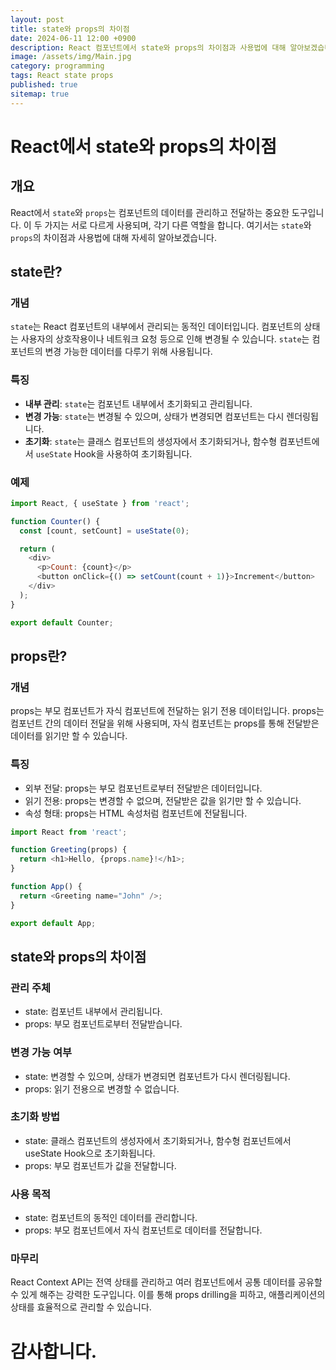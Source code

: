 ```yaml
---
layout: post
title: state와 props의 차이점
date: 2024-06-11 12:00 +0900
description: React 컴포넌트에서 state와 props의 차이점과 사용법에 대해 알아보겠습니다.
image: /assets/img/Main.jpg
category: programming
tags: React state props
published: true
sitemap: true
---
```


# React에서 state와 props의 차이점

## 개요

React에서 `state`와 `props`는 컴포넌트의 데이터를 관리하고 전달하는 중요한 도구입니다. 이 두 가지는 서로 다르게 사용되며, 각기 다른 역할을 합니다. 여기서는 `state`와 `props`의 차이점과 사용법에 대해 자세히 알아보겠습니다.

## state란?

### 개념
`state`는 React 컴포넌트의 내부에서 관리되는 동적인 데이터입니다. 컴포넌트의 상태는 사용자의 상호작용이나 네트워크 요청 등으로 인해 변경될 수 있습니다. `state`는 컴포넌트의 변경 가능한 데이터를 다루기 위해 사용됩니다.

### 특징
- **내부 관리**: `state`는 컴포넌트 내부에서 초기화되고 관리됩니다.
- **변경 가능**: `state`는 변경될 수 있으며, 상태가 변경되면 컴포넌트는 다시 렌더링됩니다.
- **초기화**: `state`는 클래스 컴포넌트의 생성자에서 초기화되거나, 함수형 컴포넌트에서 `useState` Hook을 사용하여 초기화됩니다.

### 예제
```javascript
import React, { useState } from 'react';

function Counter() {
  const [count, setCount] = useState(0);

  return (
    <div>
      <p>Count: {count}</p>
      <button onClick={() => setCount(count + 1)}>Increment</button>
    </div>
  );
}

export default Counter;
```
## props란?

### 개념
props는 부모 컴포넌트가 자식 컴포넌트에 전달하는 읽기 전용 데이터입니다. props는 컴포넌트 간의 데이터 전달을 위해 사용되며, 자식 컴포넌트는 props를 통해 전달받은 데이터를 읽기만 할 수 있습니다.

### 특징
- 외부 전달: props는 부모 컴포넌트로부터 전달받은 데이터입니다.
- 읽기 전용: props는 변경할 수 없으며, 전달받은 값을 읽기만 할 수 있습니다.
- 속성 형태: props는 HTML 속성처럼 컴포넌트에 전달됩니다.

```javascript
import React from 'react';

function Greeting(props) {
  return <h1>Hello, {props.name}!</h1>;
}

function App() {
  return <Greeting name="John" />;
}

export default App;

```

## state와 props의 차이점

### 관리 주체
- state: 컴포넌트 내부에서 관리됩니다.
- props: 부모 컴포넌트로부터 전달받습니다.
### 변경 가능 여부
- state: 변경할 수 있으며, 상태가 변경되면 컴포넌트가 다시 렌더링됩니다.
- props: 읽기 전용으로 변경할 수 없습니다.
### 초기화 방법
- state: 클래스 컴포넌트의 생성자에서 초기화되거나, 함수형 컴포넌트에서 useState Hook으로 초기화됩니다.
- props: 부모 컴포넌트가 값을 전달합니다.
### 사용 목적
- state: 컴포넌트의 동적인 데이터를 관리합니다.
- props: 부모 컴포넌트에서 자식 컴포넌트로 데이터를 전달합니다.

### 마무리
React Context API는 전역 상태를 관리하고 여러 컴포넌트에서 공통 데이터를 공유할 수 있게 해주는 강력한 도구입니다. 이를 통해 props drilling을 피하고, 애플리케이션의 상태를 효율적으로 관리할 수 있습니다.
# 감사합니다.

